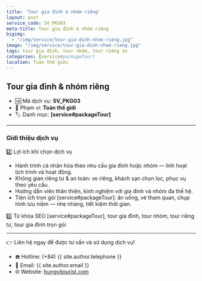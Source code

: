 ```yaml
---
title: 'Tour gia đình & nhóm riêng'
layout: post
service_code: SV_PKG03
meta-title: Tour gia đình & nhóm riêng
bigimg:
  - "/img/service/tour-gia-dinh-nhom-rieng.jpg"
image: "/img/service/tour-gia-dinh-nhom-rieng.jpg"
tags: tour gia đình, tour nhóm, tour riêng tư
categories: [service#packageTour]
location: Toàn thế giới
---
```


## Tour gia đình & nhóm riêng

- 🆔 Mã dịch vụ: **SV_PKG03**
- 📍 Phạm vi: **Toàn thế giới**
- 🏷️ Danh mục: **[service#packageTour]**

---

### Giới thiệu dịch vụ

2️⃣ Lợi ích khi chọn dịch vụ
- Hành trình cá nhân hóa theo nhu cầu gia đình hoặc nhóm — linh hoạt lịch trình và hoạt động.  
- Không gian riêng tư & an toàn: xe riêng, khách sạn chọn lọc, phục vụ theo yêu cầu.  
- Hướng dẫn viên thân thiện, kinh nghiệm với gia đình và nhóm đa thế hệ.  
- Tiện ích trọn gói [service#packageTour]: ăn uống, vé tham quan, chụp hình lưu niệm — nhẹ nhàng, tiết kiệm thời gian.

3️⃣ Từ khóa SEO
[service#packageTour], tour gia đình, tour nhóm, tour riêng tư, tour gia đình trọn gói

---

👉 Liên hệ ngay để được tư vấn và sử dụng dịch vụ!

- ☎️ Hotline: (+84) {{ site.author.telephone }}
- 📧 Email: {{ site.author.email }}
- 🌐 Website: [hungvitourist.com](https://hungvitourist.com)

